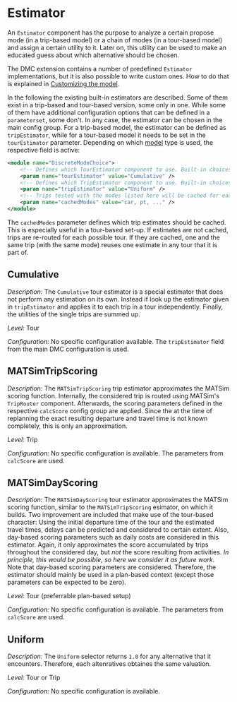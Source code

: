 # Estimator

An `Estimator` component has the purpose to analyze a certain propose mode (in a trip-based model) or a chain of modes (in a tour-based model) and assign a certain utility to it. Later on, this utility can be used to make an educated guess about which alternative should be chosen.

The DMC extension contains a number of predefined `Estimator` implementations, but it is also possible to write custom ones. How to do that is explained in [Customizing the model](../Customizing.md).

In the following the existing built-in estimators are described. Some of them exist in a trip-based and tour-based version, some only in one. While some of them have additional configuration options that can be defined in a `parameterset`, some don't. In any case, the estimator can be chosen in the main config group. For a trip-based model, the estimator can be defined as `tripEstimator`, while for a tour-based model it needs to be set in the `tourEstimator` parameter. Depending on which [model](Model.md) type is used, the respective field is active:

```xml
<module name="DiscreteModeChoice">
	<!-- Defines which TourEstimator component to use. Built-in choices: ... -->
	<param name="tourEstimator" value="Cumulative" />
	<!-- Defines which TripEstimator component to use. Built-in choices: ... -->
	<param name="tripEstimator" value="Uniform" />
	<!-- Trips tested with the modes listed here will be cached for each combination of trip and agent during one replanning pass. -->
	<param name="cachedModes" value="car, pt, ..." />
</module>
```

The `cachedModes` parameter defines which trip estimates should be cached. This is especially useful in a tour-based set-up. If estimates are not cached, trips are re-routed for each possible tour. If they are cached, one and the same trip (with the same mode) reuses one estimate in any tour that it is part of.

## Cumulative

*Description:* The `Cumulative` tour estimator is a special estimator that does not perform any estimation on its own. Instead if look up the estimator given in `tripEstimator` and applies it to each trip in a tour independently. Finally, the utilities of the single trips are summed up.

*Level:* Tour

*Configuration:*
No specific configuration available. The `tripEstimator` field from the main DMC configuration is used.

## MATSimTripScoring

*Description:* The `MATSimTripScoring` trip estimator approximates the MATSim scoring function. Internally, the considered trip is routed using MATSim's `TripRouter` component. Afterwards, the scoring parameters defined in the respective `calcScore` config group are applied. Since the at the time of replanning the exact resulting departure and travel time is not known completely, this is only an approximation. 

*Level:* Trip

*Configuration:*
No specific configuration is available. The parameters from `calcScore` are used.

## MATSimDayScoring

*Description:* The `MATSimDayScoring` tour estimator approximates the MATSim scoring function, similar to the `MATSimTripScoring` esimator, on which it builds. Two improvement are included that make use of the tour-based character: Using the initial departure time of the tour and the estimated travel times, delays can be predicted and considered to certain extent. Also, day-based scoring parameters such as daily costs are considered in this estimator. Again, it only approximates the score accumulated by trips throughout the considered day, but *not* the score resulting from activities. *In principle, this would be possible, so here we consider it as future work*. Note that day-based scoring parameters are considered. Therefore, the estimator should mainly be used in a plan-based context (except those parameters can be expected to be zero).

*Level:* Tour (preferrable plan-based setup)

*Configuration:*
No specific configuration is available. The parameters from `calcScore` are used.

## Uniform

*Description:* The `Uniform` selector returns `1.0` for any alternative that it encounters. Therefore, each altenratives obtaines the same valuation.

*Level:* Tour or Trip

*Configuration:*
No specific configuration is available.